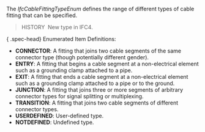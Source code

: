 The _IfcCableFittingTypeEnum_ defines the range of different types of cable fitting that can be specified.

> HISTORY&nbsp; New type in IFC4.

{ .spec-head}
Enumerated Item Definitions:

* **CONNECTOR**: A fitting that joins two cable segments of the same connector type (though potentially different gender).
* **ENTRY**: A fitting that begins a cable segment at a non-electrical element such as a grounding clamp attached to a pipe.
* **EXIT**: A fitting that ends a cable segment at a non-electrical element such as a grounding clamp attached to a pipe or to the ground.
* **JUNCTION**: A fitting that joins three or more segments of arbitrary connector types for signal splitting or multiplexing.
* **TRANSITION**: A fitting that joins two cable segments of different connector types.
* **USERDEFINED**: User-defined type.
* **NOTDEFINED**: Undefined type.
